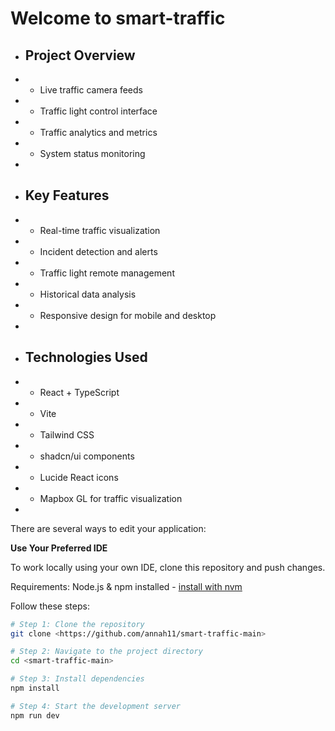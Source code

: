 # Welcome to smart-traffic

- ## Project Overview
- - Live traffic camera feeds
- - Traffic light control interface
- - Traffic analytics and metrics
- - System status monitoring
-
- ## Key Features
- - Real-time traffic visualization
- - Incident detection and alerts
- - Traffic light remote management
- - Historical data analysis
- - Responsive design for mobile and desktop
-
- ## Technologies Used
- - React + TypeScript
- - Vite
- - Tailwind CSS
- - shadcn/ui components
- - Lucide React icons
- - Mapbox GL for traffic visualization
-

There are several ways to edit your application:

**Use Your Preferred IDE**

To work locally using your own IDE, clone this repository and push changes.

Requirements: Node.js & npm installed - [install with nvm](https://github.com/annah11/smart-traffic-main)

Follow these steps:

```sh
# Step 1: Clone the repository
git clone <https://github.com/annah11/smart-traffic-main>

# Step 2: Navigate to the project directory
cd <smart-traffic-main>

# Step 3: Install dependencies
npm install

# Step 4: Start the development server
npm run dev
```
